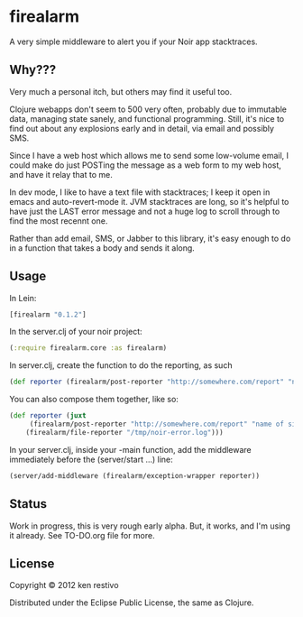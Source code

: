 # firealarm

A very simple middleware to alert you if your Noir app stacktraces.

## Why???

Very much a personal itch, but others may find it useful too.

Clojure webapps don't seem to 500 very often, probably due to immutable data, managing state sanely, and functional programming. Still, it's nice to find out about any explosions early and in detail, via email and possibly SMS.

Since I have a web host which allows me to send some low-volume email, I could make do just POSTing the message as a web form to my web host, and have it relay that to me.

In dev mode, I like to have a text file with stacktraces; I keep it  open in emacs and auto-revert-mode it. JVM stacktraces are long, so it's helpful to have just the LAST error message and not a huge log to scroll through to find the most recennt one.

Rather than add email, SMS, or Jabber to this library, it's easy enough to do in a function that takes a body and sends it along.

## Usage

In Lein:
```clojure
[firealarm "0.1.2"]
```

In the server.clj of your noir project:

```clojure
(:require firealarm.core :as firealarm)

```

In server.clj, create the function to do the reporting, as such

```clojure
(def reporter (firealarm/post-reporter "http://somewhere.com/report" "name of site" "token"))
```

You can also compose them together, like so:


```clojure
(def reporter (juxt
     (firealarm/post-reporter "http://somewhere.com/report" "name of site" "token")
    (firealarm/file-reporter "/tmp/noir-error.log")))
```

In your server.clj, inside your -main function, add the middleware immediately before the (server/start ...) line:

```clojure
(server/add-middleware (firealarm/exception-wrapper reporter))
```

## Status

Work in progress, this is very rough early alpha. But, it works, and I'm using it already. See TO-DO.org file for more.


## License

Copyright © 2012 ken restivo

Distributed under the Eclipse Public License, the same as Clojure.

